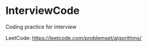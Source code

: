 InterviewCode
=============

Coding practice for interview

LeetCode: https://leetcode.com/problemset/algorithms/
